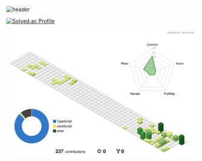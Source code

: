 ![header](https://capsule-render.vercel.app/api?type=slice&color=auto&height=200&section=header&text=Rero0124&fontSize=55&rotate=10&desc=Kim,%20Seunghun&descAlignY=40&fontAlignY=25)

<a> </a>

<!--
**Rero0124/Rero0124** is a ✨ _special_ ✨ repository because its `README.md` (this file) appears on your GitHub profile.

Here are some ideas to get you started:

- 🔭 I’m currently working on ...
- 🌱 I’m currently learning ...
- 👯 I’m looking to collaborate on ...
- 🤔 I’m looking for help with ...
- 💬 Ask me about ...
- 📫 How to reach me: ...
- 😄 Pronouns: ...
- ⚡ Fun fact: ...
-->

[![Solved.ac Profile](http://mazassumnida.wtf/api/v2/generate_badge?boj=seunghun)](https://solved.ac/seunghun/)

![](./profile-3d-contrib/profile-green-animate.svg)